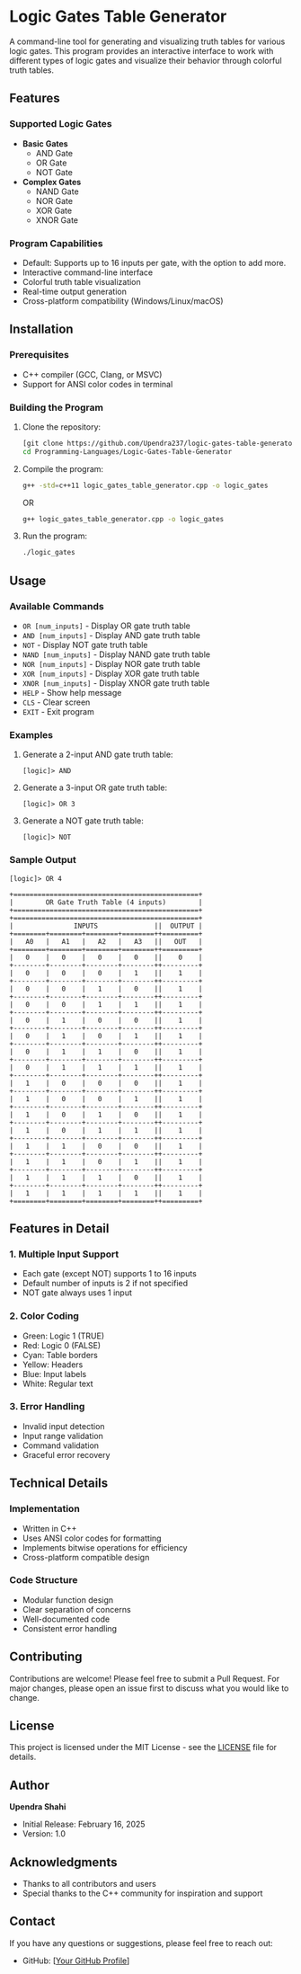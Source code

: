 # Logic Gates Table Generator

A command-line tool for generating and visualizing truth tables for various logic gates. This program provides an interactive interface to work with different types of logic gates and visualize their behavior through colorful truth tables.

## Features

### Supported Logic Gates
- **Basic Gates**
  - AND Gate
  - OR Gate
  - NOT Gate
- **Complex Gates**
  - NAND Gate
  - NOR Gate
  - XOR Gate
  - XNOR Gate

### Program Capabilities
- Default: Supports up to 16 inputs per gate, with the option to add more.
- Interactive command-line interface
- Colorful truth table visualization
- Real-time output generation
- Cross-platform compatibility (Windows/Linux/macOS)

## Installation

### Prerequisites
- C++ compiler (GCC, Clang, or MSVC)
- Support for ANSI color codes in terminal

### Building the Program
1. Clone the repository:
   ```bash
   [git clone https://github.com/Upendra237/logic-gates-table-generator.git](https://github.com/Upendra237/Programming-Languages.git)
   cd Programming-Languages/Logic-Gates-Table-Generator
   ```

2. Compile the program:
   ```bash
   g++ -std=c++11 logic_gates_table_generator.cpp -o logic_gates
   ```
    OR
    ```bash
    g++ logic_gates_table_generator.cpp -o logic_gates
    ```

3. Run the program:
   ```bash
   ./logic_gates
   ```

## Usage

### Available Commands
- `OR [num_inputs]` - Display OR gate truth table
- `AND [num_inputs]` - Display AND gate truth table
- `NOT` - Display NOT gate truth table
- `NAND [num_inputs]` - Display NAND gate truth table
- `NOR [num_inputs]` - Display NOR gate truth table
- `XOR [num_inputs]` - Display XOR gate truth table
- `XNOR [num_inputs]` - Display XNOR gate truth table
- `HELP` - Show help message
- `CLS` - Clear screen
- `EXIT` - Exit program

### Examples

1. Generate a 2-input AND gate truth table:
   ```
   [logic]> AND
   ```

2. Generate a 3-input OR gate truth table:
   ```
   [logic]> OR 3
   ```

3. Generate a NOT gate truth table:
   ```
   [logic]> NOT
   ```

### Sample Output
```
[logic]> OR 4

+==============================================+
|        OR Gate Truth Table (4 inputs)        |
+==============================================+
+==============================================+
|               INPUTS              ||  OUTPUT |
+========+========+========+========++=========+
|   A0   |   A1   |   A2   |   A3   ||   OUT   |
+========+========+========+========++=========+
|   0    |   0    |   0    |   0    ||    0    |
+--------+--------+--------+--------++---------+
|   0    |   0    |   0    |   1    ||    1    |
+--------+--------+--------+--------++---------+
|   0    |   0    |   1    |   0    ||    1    |
+--------+--------+--------+--------++---------+
|   0    |   0    |   1    |   1    ||    1    |
+--------+--------+--------+--------++---------+
|   0    |   1    |   0    |   0    ||    1    |
+--------+--------+--------+--------++---------+
|   0    |   1    |   0    |   1    ||    1    |
+--------+--------+--------+--------++---------+
|   0    |   1    |   1    |   0    ||    1    |
+--------+--------+--------+--------++---------+
|   0    |   1    |   1    |   1    ||    1    |
+--------+--------+--------+--------++---------+
|   1    |   0    |   0    |   0    ||    1    |
+--------+--------+--------+--------++---------+
|   1    |   0    |   0    |   1    ||    1    |
+--------+--------+--------+--------++---------+
|   1    |   0    |   1    |   0    ||    1    |
+--------+--------+--------+--------++---------+
|   1    |   0    |   1    |   1    ||    1    |
+--------+--------+--------+--------++---------+
|   1    |   1    |   0    |   0    ||    1    |
+--------+--------+--------+--------++---------+
|   1    |   1    |   0    |   1    ||    1    |
+--------+--------+--------+--------++---------+
|   1    |   1    |   1    |   0    ||    1    |
+--------+--------+--------+--------++---------+
|   1    |   1    |   1    |   1    ||    1    |
+========+========+========+========++=========+
```

## Features in Detail

### 1. Multiple Input Support
- Each gate (except NOT) supports 1 to 16 inputs
- Default number of inputs is 2 if not specified
- NOT gate always uses 1 input

### 2. Color Coding
- Green: Logic 1 (TRUE)
- Red: Logic 0 (FALSE)
- Cyan: Table borders
- Yellow: Headers
- Blue: Input labels
- White: Regular text

### 3. Error Handling
- Invalid input detection
- Input range validation
- Command validation
- Graceful error recovery

## Technical Details

### Implementation
- Written in C++
- Uses ANSI color codes for formatting
- Implements bitwise operations for efficiency
- Cross-platform compatible design

### Code Structure
- Modular function design
- Clear separation of concerns
- Well-documented code
- Consistent error handling

## Contributing

Contributions are welcome! Please feel free to submit a Pull Request. For major changes, please open an issue first to discuss what you would like to change.

## License

This project is licensed under the MIT License - see the [LICENSE](LICENSE) file for details.

## Author

**Upendra Shahi**
- Initial Release: February 16, 2025
- Version: 1.0

## Acknowledgments

- Thanks to all contributors and users
- Special thanks to the C++ community for inspiration and support

## Contact

If you have any questions or suggestions, please feel free to reach out:
- GitHub: [[Your GitHub Profile](https://github.com/Upendra237/)]
